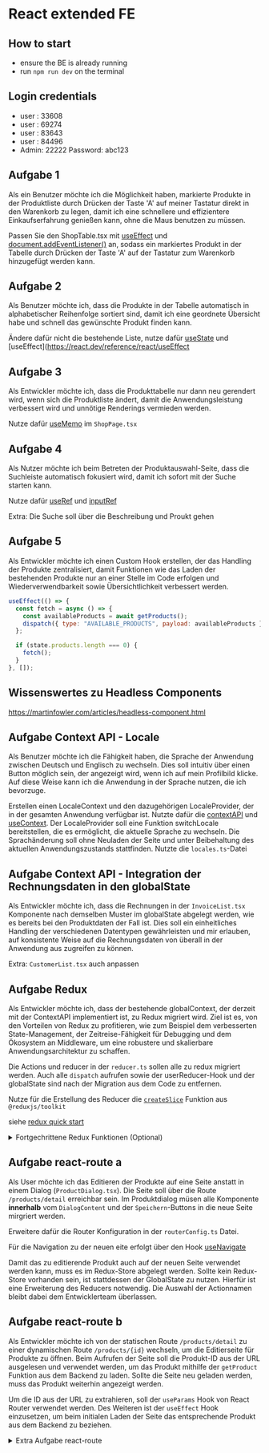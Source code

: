 # React extended FE

## How to start

- ensure the BE is already running
- run `npm run dev` on the terminal

## Login credentials

- user : 33608
- user : 69274
- user : 83643
- user : 84496
- Admin: 22222 Password: abc123

## Aufgabe 1

Als ein Benutzer möchte ich die Möglichkeit haben, markierte Produkte in der Produktliste durch Drücken der Taste 'A' auf meiner Tastatur direkt in den Warenkorb zu legen, damit ich eine schnellere und effizientere Einkaufserfahrung genießen kann, ohne die Maus benutzen zu müssen.

Passen Sie den ShopTable.tsx mit [useEffect](https://react.dev/reference/react/useEffect) und [document.addEventListener()](https://www.w3schools.com/jsref/met_document_addeventlistener.asp) an, sodass ein markiertes Produkt in der Tabelle durch Drücken der Taste 'A' auf der Tastatur zum Warenkorb hinzugefügt werden kann.

## Aufgabe 2

Als Benutzer möchte ich, dass die Produkte in der Tabelle automatisch in alphabetischer Reihenfolge sortiert sind, damit ich eine geordnete Übersicht habe und schnell das gewünschte Produkt finden kann.

Ändere dafür nicht die bestehende Liste, nutze dafür [useState](https://react.dev/reference/react/useState) und [useEffect](https://react.dev/reference/react/useEffect

## Aufgabe 3

Als Entwickler möchte ich, dass die Produkttabelle nur dann neu gerendert wird, wenn sich die Produktliste ändert,
damit die Anwendungsleistung verbessert wird und unnötige Renderings vermieden werden.

Nutze dafür [useMemo](https://react.dev/reference/react/useMemo) im `ShopPage.tsx`

## Aufgabe 4

Als Nutzer möchte ich beim Betreten der Produktauswahl-Seite, dass die Suchleiste automatisch fokusiert wird, damit ich sofort mit der Suche starten kann.

Nutze dafür [useRef](https://react.dev/reference/react/useRef) und [inputRef](https://mui.com/material-ui/api/input/#Input-prop-inputRef)

Extra: Die Suche soll über die Beschreibung und Proukt gehen

## Aufgabe 5

Als Entwickler möchte ich einen Custom Hook erstellen, der das Handling der Produkte zentralisiert, damit Funktionen wie das Laden der bestehenden Produkte nur an einer Stelle im Code erfolgen und Wiederverwendbarkeit sowie Übersichtlichkeit verbessert werden.

```js
useEffect(() => {
  const fetch = async () => {
    const availableProducts = await getProducts();
    dispatch({ type: "AVAILABLE_PRODUCTS", payload: availableProducts });
  };

  if (state.products.length === 0) {
    fetch();
  }
}, []);
```

## Wissenswertes zu Headless Components

https://martinfowler.com/articles/headless-component.html

## Aufgabe Context API - Locale

Als Benutzer möchte ich die Fähigkeit haben, die Sprache der Anwendung zwischen Deutsch und Englisch zu wechseln. Dies soll intuitiv über einen Button möglich sein, der angezeigt wird, wenn ich auf mein Profilbild klicke. Auf diese Weise kann ich die Anwendung in der Sprache nutzen, die ich bevorzuge.

Erstellen einen LocaleContext und den dazugehörigen LocaleProvider, der in der gesamten Anwendung verfügbar ist. Nutzte dafür die [contextAPI](https://react.dev/reference/react/createContext) und [useContext](https://react.dev/reference/react/useContext).
Der LocaleProvider soll eine Funktion switchLocale bereitstellen, die es ermöglicht, die aktuelle Sprache zu wechseln.
Die Sprachänderung soll ohne Neuladen der Seite und unter Beibehaltung des aktuellen Anwendungszustands stattfinden.
Nutzte die `locales.ts`-Datei

## Aufgabe Context API - Integration der Rechnungsdaten in den globalState

Als Entwickler möchte ich, dass die Rechnungen in der `InvoiceList.tsx` Komponente nach demselben Muster im globalState abgelegt werden, wie es bereits bei den Produktdaten der Fall ist. Dies soll ein einheitliches Handling der verschiedenen Datentypen gewährleisten und mir erlauben, auf konsistente Weise auf die Rechnungsdaten von überall in der Anwendung aus zugreifen zu können.

Extra: `CustomerList.tsx` auch anpassen

## Aufgabe Redux

Als Entwickler möchte ich, dass der bestehende globalContext, der derzeit mit der ContextAPI implementiert ist, zu Redux migriert wird. Ziel ist es, von den Vorteilen von Redux zu profitieren, wie zum Beispiel dem verbesserten State-Management, der Zeitreise-Fähigkeit für Debugging und dem Ökosystem an Middleware, um eine robustere und skalierbare Anwendungsarchitektur zu schaffen.

Die Actions und reducer in der `reducer.ts` sollen alle zu redux migriert werden. Auch alle `dispatch` aufrufen sowie der userReducer-Hook und der globalState sind nach der Migration aus dem Code zu entfernen.

Nutze für die Erstellung des Reducer die [`createSlice`](https://redux.js.org/tutorials/quick-start#create-a-redux-state-slice) Funktion aus `@reduxjs/toolkit`

siehe [redux quick start](https://redux.js.org/tutorials/quick-start)

<details>
<summary> Fortgechrittene Redux Funktionen (Optional)</summary>
Das Thema optinal!!

Wer mehr über Redux und asynchrone Aufrufe erfahren möchten, kann sich folgende Links anschauen.

- https://redux-toolkit.js.org/api/createAsyncThunk
- https://dev.to/ifeanyichima/what-is-createasyncthunk-in-redux--mhe
</details>

## Aufgabe react-route a

Als User möchte ich das Editieren der Produkte auf eine Seite anstatt in einem Dialog (`ProductDialog.tsx`). Die Seite soll über die Route `/products/detail` erreichbar sein.
Im Produktdialog müsen alle Komponente **innerhalb** vom `DialogContent` und der `Speichern`-Buttons in die neue Seite mirgriert werden.

Erweitere dafür die Router Konfiguration in der `routerConfig.ts` Datei.

Für die Navigation zu der neuen eite erfolgt über den Hook [useNavigate](https://reactrouter.com/en/main/hooks/use-navigate)

Damit das zu editierende Produkt auch auf der neuen Seite verwendet werden kann, muss es im Redux-Store abgelegt werden. Sollte kein Redux-Store vorhanden sein, ist stattdessen der GlobalState zu nutzen. Hierfür ist eine Erweiterung des Reducers notwendig. Die Auswahl der Actionnamen bleibt dabei dem Entwicklerteam überlassen.

## Aufgabe react-route b

Als Entwickler möchte ich von der statischen Route `/products/detail` zu einer dynamischen Route `/products/{id}` wechseln, um die Editierseite für Produkte zu öffnen. Beim Aufrufen der Seite soll die Produkt-ID aus der URL ausgelesen und verwendet werden, um das Produkt mithilfe der `getProduct` Funktion aus dem Backend zu laden. Sollte die Seite neu geladen werden, muss das Produkt weiterhin angezeigt werden.

Um die ID aus der URL zu extrahieren, soll der `useParams` Hook von React Router verwendet werden. Des Weiteren ist der `useEffect` Hook einzusetzen, um beim initialen Laden der Seite das entsprechende Produkt aus dem Backend zu beziehen.

<details>
<summary> Extra Aufgabe react-route </summary>

Erstelle eine NotFound-Seite. Immer wenn eine unbekannte Route in der Addressbar eingegeben wird, soll die NotFound-Seiete angezeigt werden. [Siehe](https://www.makeuseof.com/react-router-404-page-create/)

</details>

